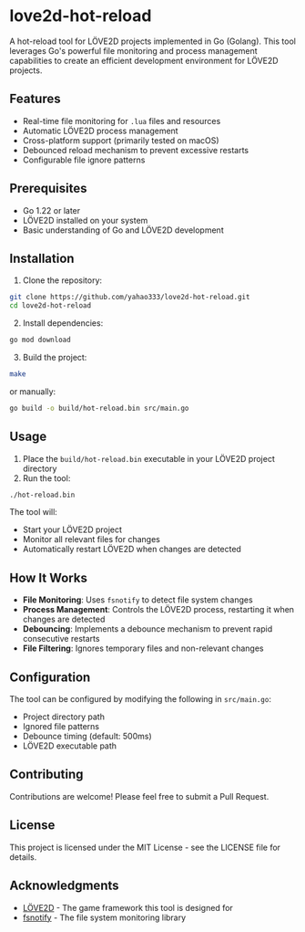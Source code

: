 # love2d-hot-reload

A hot-reload tool for LÖVE2D projects implemented in Go (Golang). This tool leverages Go's powerful file monitoring and process management capabilities to create an efficient development environment for LÖVE2D projects.

## Features

- Real-time file monitoring for `.lua` files and resources
- Automatic LÖVE2D process management
- Cross-platform support (primarily tested on macOS)
- Debounced reload mechanism to prevent excessive restarts
- Configurable file ignore patterns

## Prerequisites

- Go 1.22 or later
- LÖVE2D installed on your system
- Basic understanding of Go and LÖVE2D development

## Installation

1. Clone the repository:
```bash
git clone https://github.com/yahao333/love2d-hot-reload.git
cd love2d-hot-reload
```

2. Install dependencies:
```bash
go mod download
```

3. Build the project:
```bash
make
```
or manually:
```bash
go build -o build/hot-reload.bin src/main.go
```

## Usage

1. Place the `build/hot-reload.bin` executable in your LÖVE2D project directory
2. Run the tool:
```bash
./hot-reload.bin
```

The tool will:
- Start your LÖVE2D project
- Monitor all relevant files for changes
- Automatically restart LÖVE2D when changes are detected

## How It Works

- **File Monitoring**: Uses `fsnotify` to detect file system changes
- **Process Management**: Controls the LÖVE2D process, restarting it when changes are detected
- **Debouncing**: Implements a debounce mechanism to prevent rapid consecutive restarts
- **File Filtering**: Ignores temporary files and non-relevant changes

## Configuration

The tool can be configured by modifying the following in `src/main.go`:
- Project directory path
- Ignored file patterns
- Debounce timing (default: 500ms)
- LÖVE2D executable path

## Contributing

Contributions are welcome! Please feel free to submit a Pull Request.

## License

This project is licensed under the MIT License - see the LICENSE file for details.

## Acknowledgments

- [LÖVE2D](https://love2d.org/) - The game framework this tool is designed for
- [fsnotify](https://github.com/fsnotify/fsnotify) - The file system monitoring library